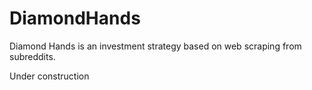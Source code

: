 # DiamondHands
Diamond Hands is an investment strategy based on web scraping from subreddits.

Under construction
